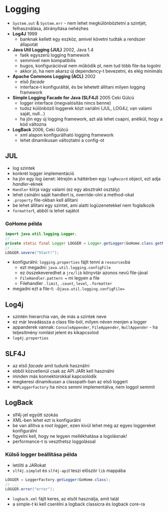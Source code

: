 # Logging

- `System.out` & `System.err` - nem lehet megkülönböztetni a szintjét,
felhasználása, átirányítása nehézhes
- __Log4J__ 1999
  - banknak kellett egy eszköz, amivel követni tudták a rendszer állapotát
- __Java Util Logging (JUL)__ 2002, Java 1.4
  - faék egyszerű logging framework
  - semmivel nem kompatibilis
  - bugos, konfigurációval nem működik pl, nem tud több file-ba logolni
  - akkor jó, ha nem akarsz új dependency-t bevezetni, és elég minimáls
- __Apache Commons Logging (ACL)__ 2002
  - első _facade_
  - interface-t konfiguráltál, és be lehetett állitani milyen logging framework
- __Simple Logging Facade for Java (SLF4J)__ 2005 Ceki Gülcü
  - logger interface (megvalósítás nincs benne)
  - tudsz különböző loggerek közt variálni (JUL, LOG4J, van valami saját, null...)
  - ha jön egy új logging framework, azt alá lehet csapni, anélkül, hogy a kód változna
- __LogBack__ 2006, Ceki Gülcü
  - xml alapon konfigurálható logging framework
  - lehet dinamikusan változtatni a config-ot

## JUL
- log szintek
- konkrét logger implementáció
- ha jön egy log üenet: létrejön a háttérben egy `logRecord` object, ezt adja _handler_-eknek
- `Handler` kiírja vagy valami (ez egy absztrakt osztály)
- lehet csinálni saját handlert is, override-olni a method-okat
- `.property` file-okban kell állítani
- be lehet állítani egy szintet, ami alatti logüzenetekkel nem foglalkozik
- `formatter`t, abből is lehet sajátot

### GoHome példa
```java
import java.util.logging.Logger;
// ...
private static final Logger LOGGER = Logger.getLogger(GoHome.class.getName()); // a class nevét adjuk neki
// ...
LOGGER.severe("Start!");
```

- konfigurálni: `logging.properties` fájlt tenni a `resources`ba
  - ezt megadni: `java.util.logging.configFile`
  - ez összekeveredhet a `jre/lib` könyvtár azonos nevű file-jával
  - `FileHandler.pattern =` mi legyen a file
  - Filehandler `.limit`, `.count`, `level`, `.formatter`
- megadni ezt a file-t: `-Djava.util.logging.configFile=`


## Log4j
- szintén hierarchia van, de más a szintek neve
- ez már levadássza a class file-ból, milyen néven menjen a logger
- appanderek vannak: `ConsoleAppender`, `FileAppender`,
`NullAppender` - ha teljesítmény romlást jelent és kikapcsolod
- `log4j.properties`


## SLF4J
- az első _facade_ amit tudunk használni
- ebből közvetlenül csak az API JARt kell használni
- minden más konnektorokkal kapcsolódik
- megkeresi dinamikusan a classpath-ban az első loggert
- `NOPLoggerFactory` ha nincs semmi implementálva, nem loggol semmit

## LogBack
- slf4j-jel együtt szokás
- XML-ben lehet ezt is konfigurálni
- be van állítva a _root logger_,
ezen kívül lehet még az egyes loggereket konfigurálni
- figyelni kell, hogy ne legyen mellékhatása a logolásnak!
- performance-t is veszthetsz loggolással

### Külső logger beállítása példa
- letölti a JARokat
- `slf4j.simple`t és `slf4j-api`t teszi először `lib` mappába
```java
LOGGER = LoggerFactory.getLogger(GoHome.class);
// ...
LOGGER.error("error");
```
- `logback.xml` fájlt keres, az elsőt használja, amit talál
- a simple-t ki kell cserélni a logback classicra és logback core-ra

